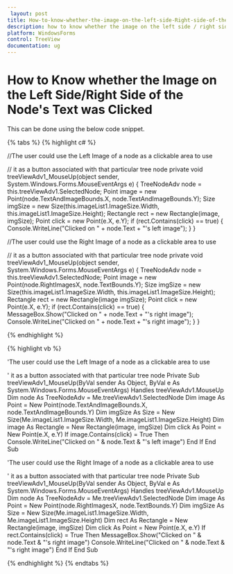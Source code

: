 ```yaml
---
 layout: post
title: How-to-know-whether-the-image-on-the-left-side-Right-side-of-the-node's-text-was-clicked | WindowsForms | Syncfusion
description: how to know whether the image on the left side / right side of the node's text was clicked
platform: WindowsForms
control: TreeView 
documentation: ug
---
```


# How to Know whether the Image on the Left Side/Right Side of the Node's Text was Clicked

This can be done using the below code snippet.

{% tabs %}
{% highlight c# %}

//The user could use the Left Image of a node as a clickable area to use

// it as a button associated with that particular tree node
private void treeViewAdv1_MouseUp(object sender, System.Windows.Forms.MouseEventArgs e)
{
    TreeNodeAdv node = this.treeViewAdv1.SelectedNode;
    Point image = new Point(node.TextAndImageBounds.X, node.TextAndImageBounds.Y);
    Size imgSize = new Size(this.imageList1.ImageSize.Width, this.imageList1.ImageSize.Height);
    Rectangle rect = new Rectangle(image, imgSize);
    Point click = new Point(e.X, e.Y);
    if (rect.Contains(click) == true)
    {
        Console.WriteLine("Clicked on " + node.Text + "'s left image");
    }
}

//The user could use the Right Image of a node as a clickable area to use

// it as a button associated with that particular tree node
private void treeViewAdv1_MouseUp(object sender, System.Windows.Forms.MouseEventArgs e)
{
    TreeNodeAdv node = this.treeViewAdv1.SelectedNode;
    Point image = new Point(node.RightImagesX, node.TextBounds.Y);
    Size imgSize = new Size(this.imageList1.ImageSize.Width, this.imageList1.ImageSize.Height);
    Rectangle rect = new Rectangle(image imgSize);
    Point click = new Point(e.X, e.Y);
    if (rect.Contains(click) == true)
    {
        MessageBox.Show("Clicked on " + node.Text + "'s right image");
        Console.WriteLine("Clicked on " + node.Text + "'s right image");
    }
}

{% endhighlight %}

{% highlight vb %}

'The user could use the Left Image of a node as a clickable area to use

' it as a button associated with that particular tree node
Private Sub treeViewAdv1_MouseUp(ByVal sender As Object, ByVal e As System.Windows.Forms.MouseEventArgs) Handles treeViewAdv1.MouseUp
Dim node As TreeNodeAdv = Me.treeViewAdv1.SelectedNode
Dim image As Point = New Point(node.TextAndImageBounds.X, node.TextAndImageBounds.Y)
Dim imgSize As Size = New Size(Me.imageList1.ImageSize.Width, Me.imageList1.ImageSize.Height)
Dim image As Rectangle = New Rectangle(image, imgSize)
Dim click As Point = New Point(e.X, e.Y)
If image.Contains(click) = True Then
Console.WriteLine("Clicked on " & node.Text & "'s left image")
End If
End Sub

'The user could use the Right Image of a node as a clickable area to use

' it as a button associated with that particular tree node
Private Sub treeViewAdv1_MouseUp(ByVal sender As Object, ByVal e As System.Windows.Forms.MouseEventArgs) Handles treeViewAdv1.MouseUp
Dim node As TreeNodeAdv = Me.treeViewAdv1.SelectedNode
Dim image As Point = New Point(node.RightImagesX, node.TextBounds.Y)
Dim imgSize As Size = New Size(Me.imageList1.ImageSize.Width, Me.imageList1.ImageSize.Height)
Dim rect As Rectangle = New Rectangle(image, imgSize)
Dim click As Point = New Point(e.X, e.Y)
If rect.Contains(click) = True Then
MessageBox.Show("Clicked on " & node.Text & "'s right image")
Console.WriteLine("Clicked on " & node.Text & "'s right image")
End If
End Sub

{% endhighlight %}
{% endtabs %}
